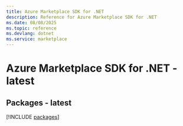 ```yaml
---
title: Azure Marketplace SDK for .NET
description: Reference for Azure Marketplace SDK for .NET
ms.date: 08/08/2025
ms.topic: reference
ms.devlang: dotnet
ms.service: marketplace
---
```

# Azure Marketplace SDK for .NET - latest
## Packages - latest
[!INCLUDE [packages](marketplace-index.md)]